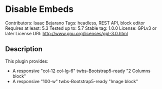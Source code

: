 # Disable Embeds #
Contributors:      Isaac Bejarano
Tags:              headless, REST API, block editor
Requires at least: 5.3
Tested up to:      5.7
Stable tag:        1.0.0
License:           GPLv3 or later
License URI:       http://www.gnu.org/licenses/gpl-3.0.html

## Description ##

This plugin provides:

* A responsive "col-12 col-lg-6" twbs-Bootstrap5-ready "2 Columns block"
* A responsive "100-w" twbs-Bootstrap5-ready "Image block"
